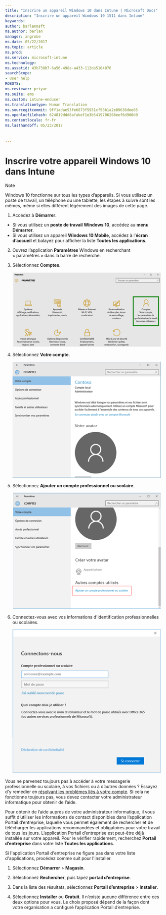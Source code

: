 ```yaml
---
title: "Inscrire un appareil Windows 10 dans Intune | Microsoft Docs"
description: "Inscrire un appareil Windows 10 1511 dans Intune"
keywords: 
author: barlanmsft
ms.author: barlan
manager: angrobe
ms.date: 05/22/2017
ms.topic: article
ms.prod: 
ms.service: microsoft-intune
ms.technology: 
ms.assetid: 43b738b7-6a56-498a-a433-112da5104876
searchScope:
- User help
ROBOTS: 
ms.reviewer: priyar
ms.suite: ems
ms.custom: intune-enduser
ms.translationtype: Human Translation
ms.sourcegitcommit: 9ff1adae93fe6873f5551cf58b1a2e89638dee85
ms.openlocfilehash: 624819ddd8afabef1e3b5419706268eef6d960d0
ms.contentlocale: fr-fr
ms.lasthandoff: 05/23/2017


---
```


# <a name="enroll-your-windows-10-device-in-intune"></a>Inscrire votre appareil Windows 10 dans Intune

> [!NOTE]
> Windows 10 fonctionne sur tous les types d’appareils. Si vous utilisez un poste de travail, un téléphone ou une tablette, les étapes à suivre sont les mêmes, même si elles diffèrent légèrement des images de cette page.

1.  Accédez à **Démarrer**.

  - Si vous utilisez un **poste de travail Windows 10**, accédez au **menu Démarrer**.
  - Si vous utilisez un appareil **Windows 10 Mobile**, accédez à l’**écran d’accueil** et balayez pour afficher la liste **Toutes les applications**.

2. Ouvrez l’application **Paramètres** Windows en recherchant « paramètres » dans la barre de recherche.

3. Sélectionnez **Comptes**.

    ![Accéder à Paramètres et Comptes](./media/W10-enroll-1-settings-accounts.png)

4. Sélectionnez **Votre compte**.

    ![Sélectionner Votre compte](./media/W10-enroll-2-accounts-your-account.png)

5. Sélectionnez **Ajouter un compte professionnel ou scolaire**.

    ![Sélectionner Ajouter un compte professionnel ou scolaire](./media/w10-enroll-3-add-work-school-acct.png)

6. Connectez-vous avec vos informations d'identification professionnelles ou scolaires.

    ![Se connecter](./media/W10-enroll-4-sign-in.png)

Vous ne parvenez toujours pas à accéder à votre messagerie professionnelle ou scolaire, à vos fichiers ou à d’autres données ? Essayez d’y remédier en [résolvant les problèmes liés à votre compte](troubleshoot-your-windows-10-device-windows.md#troubleshooting-steps-to-follow-if-you-see-your-account). Si cela ne fonctionne toujours pas, vous devez contacter votre administrateur informatique pour obtenir de l’aide.

Pour obtenir de l’aide auprès de votre administrateur informatique, il vous suffit d’utiliser les informations de contact disponibles dans l’application Portail d’entreprise, laquelle vous permet également de rechercher et de télécharger les applications recommandées et obligatoires pour votre travail de tous les jours. L’application Portail d’entreprise est peut-être déjà installée sur votre appareil. Pour le vérifier rapidement, recherchez __Portail d’entreprise__ dans votre liste __Toutes les applications__.

Si l'application Portail d'entreprise ne figure pas dans votre liste d'applications, procédez comme suit pour l'installer.

1. Sélectionnez **Démarrer** > **Magasin**.

2. Sélectionnez **Rechercher**, puis tapez **portail d’entreprise**.

3. Dans la liste des résultats, sélectionnez **Portail d’entreprise** > **Installer**.

4. Sélectionnez **Installer** ou **Gratuit**. Il n’existe aucune différence entre ces deux options pour vous. Le choix proposé dépend de la façon dont votre organisation a configuré l’application Portail d’entreprise.

